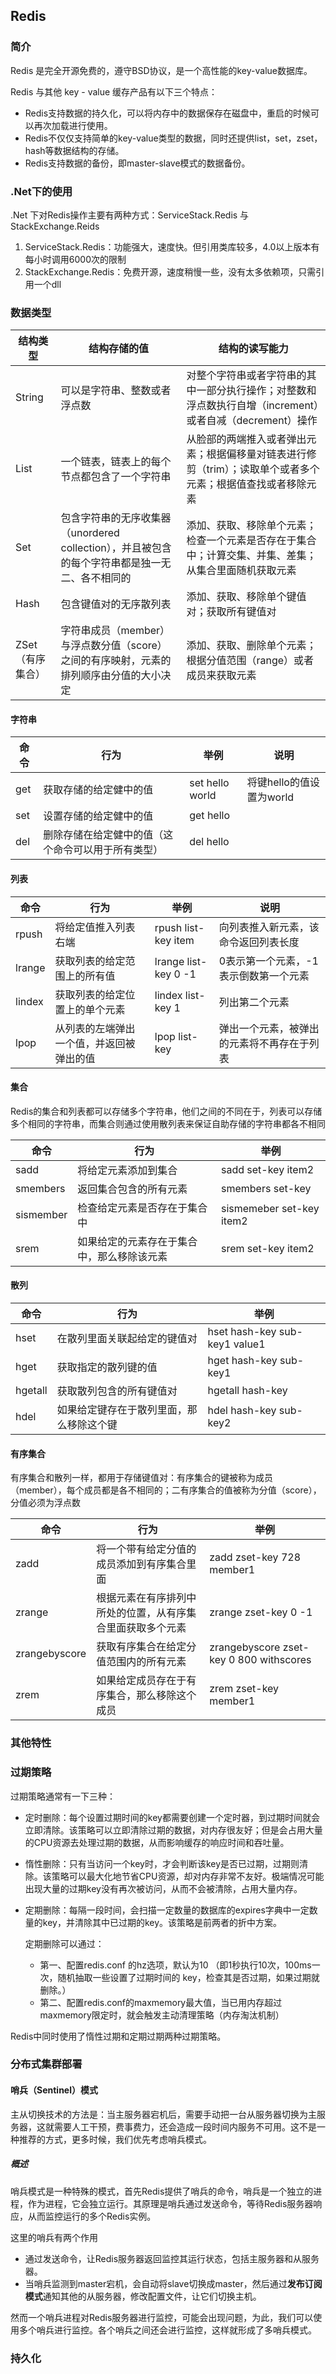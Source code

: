## Redis

### 简介

Redis 是完全开源免费的，遵守BSD协议，是一个高性能的key-value数据库。

Redis 与其他 key - value 缓存产品有以下三个特点：

- Redis支持数据的持久化，可以将内存中的数据保存在磁盘中，重启的时候可以再次加载进行使用。
- Redis不仅仅支持简单的key-value类型的数据，同时还提供list，set，zset，hash等数据结构的存储。
- Redis支持数据的备份，即master-slave模式的数据备份。

### .Net下的使用

.Net 下对Redis操作主要有两种方式：ServiceStack.Redis 与 StackExchange.Reids

1. ServiceStack.Redis：功能强大，速度快。但引用类库较多，4.0以上版本有每小时调用6000次的限制
2. StackExchange.Redis：免费开源，速度稍慢一些，没有太多依赖项，只需引用一个dll

### 数据类型

| 结构类型         | 结构存储的值                                                 | 结构的读写能力                                               |
| ---------------- | ------------------------------------------------------------ | ------------------------------------------------------------ |
| String           | 可以是字符串、整数或者浮点数                                 | 对整个字符串或者字符串的其中一部分执行操作；对整数和浮点数执行自增（increment）或者自减（decrement）操作 |
| List             | 一个链表，链表上的每个节点都包含了一个字符串                 | 从脸部的两端推入或者弹出元素；根据偏移量对链表进行修剪（trim）；读取单个或者多个元素；根据值查找或者移除元素 |
| Set              | 包含字符串的无序收集器（unordered collection），并且被包含的每个字符串都是独一无二、各不相同的 | 添加、获取、移除单个元素；检查一个元素是否存在于集合中；计算交集、并集、差集；从集合里面随机获取元素 |
| Hash             | 包含键值对的无序散列表                                       | 添加、获取、移除单个键值对；获取所有键值对                   |
| ZSet（有序集合） | 字符串成员（member）与浮点数分值（score）之间的有序映射，元素的排列顺序由分值的大小决定 | 添加、获取、删除单个元素；根据分值范围（range）或者成员来获取元素 |

#### 字符串

| 命令 | 行为                                               | 举例            | 说明                     |
| ---- | -------------------------------------------------- | --------------- | ------------------------ |
| get  | 获取存储的给定健中的值                             | set hello world | 将键hello的值设置为world |
| set  | 设置存储的给定健中的值                             | get hello       |                          |
| del  | 删除存储在给定健中的值（这个命令可以用于所有类型） | del hello       |                          |

#### 列表

| 命令   | 行为                                     | 举例                 | 说明                                       |
| ------ | ---------------------------------------- | -------------------- | ------------------------------------------ |
| rpush  | 将给定值推入列表右端                     | rpush list-key item  | 向列表推入新元素，该命令返回列表长度       |
| lrange | 获取列表的给定范围上的所有值             | lrange list-key 0 -1 | 0表示第一个元素，-1表示倒数第一个元素      |
| lindex | 获取列表的给定位置上的单个元素           | lindex list-key 1    | 列出第二个元素                             |
| lpop   | 从列表的左端弹出一个值，并返回被弹出的值 | lpop list-key        | 弹出一个元素，被弹出的元素将不再存在于列表 |

#### 集合

Redis的集合和列表都可以存储多个字符串，他们之间的不同在于，列表可以存储多个相同的字符串，而集合则通过使用散列表来保证自助存储的字符串都各不相同

| 命令      | 行为                                       | 举例                     |
| --------- | ------------------------------------------ | ------------------------ |
| sadd      | 将给定元素添加到集合                       | sadd set-key item2       |
| smembers  | 返回集合包含的所有元素                     | smembers set-key         |
| sismember | 检查给定元素是否存在于集合中               | sismemeber set-key item2 |
| srem      | 如果给定的元素存在于集合中，那么移除该元素 | srem set-key item2       |

#### 散列

| 命令    | 行为                                     | 举例                          |
| ------- | ---------------------------------------- | ----------------------------- |
| hset    | 在散列里面关联起给定的键值对             | hset hash-key sub-key1 value1 |
| hget    | 获取指定的散列键的值                     | hget hash-key sub-key1        |
| hgetall | 获取散列包含的所有键值对                 | hgetall hash-key              |
| hdel    | 如果给定键存在于散列里面，那么移除这个键 | hdel hash-key sub-key2        |

#### 有序集合

有序集合和散列一样，都用于存储键值对：有序集合的键被称为成员（member），每个成员都是各不相同的；二有序集合的值被称为分值（score），分值必须为浮点数

| 命令          | 行为                                                       | 举例                                    |
| ------------- | ---------------------------------------------------------- | --------------------------------------- |
| zadd          | 将一个带有给定分值的成员添加到有序集合里面                 | zadd zset-key 728 member1               |
| zrange        | 根据元素在有序排列中所处的位置，从有序集合里面获取多个元素 | zrange zset-key 0 -1                    |
| zrangebyscore | 获取有序集合在给定分值范围内的所有元素                     | zrangebyscore zset-key 0 800 withscores |
| zrem          | 如果给定成员存在于有序集合，那么移除这个成员               | zrem zset-key member1                   |

### 其他特性



### 过期策略

过期策略通常有一下三种：

- 定时删除：每个设置过期时间的key都需要创建一个定时器，到过期时间就会立即清除。该策略可以立即清除过期的数据，对内存很友好；但是会占用大量的CPU资源去处理过期的数据，从而影响缓存的响应时间和吞吐量。

- 惰性删除：只有当访问一个key时，才会判断该key是否已过期，过期则清除。该策略可以最大化地节省CPU资源，却对内存非常不友好。极端情况可能出现大量的过期key没有再次被访问，从而不会被清除，占用大量内存。

- 定期删除：每隔一段时间，会扫描一定数量的数据库的expires字典中一定数量的key，并清除其中已过期的key。该策略是前两者的折中方案。

  定期删除可以通过：

  - 第一、配置redis.conf 的hz选项，默认为10 （即1秒执行10次，100ms一次，随机抽取一些设置了过期时间的 key，检查其是否过期，如果过期就删除。） 
  - 第二、配置redis.conf的maxmemory最大值，当已用内存超过maxmemory限定时，就会触发主动清理策略（内存淘汰机制）

Redis中同时使用了惰性过期和定期过期两种过期策略。

### 分布式集群部署

#### 哨兵（Sentinel）模式

主从切换技术的方法是：当主服务器宕机后，需要手动把一台从服务器切换为主服务器，这就需要人工干预，费事费力，还会造成一段时间内服务不可用。这不是一种推荐的方式，更多时候，我们优先考虑哨兵模式。

##### 概述

哨兵模式是一种特殊的模式，首先Redis提供了哨兵的命令，哨兵是一个独立的进程，作为进程，它会独立运行。其原理是哨兵通过发送命令，等待Redis服务器响应，从而监控运行的多个Redis实例。

这里的哨兵有两个作用

- 通过发送命令，让Redis服务器返回监控其运行状态，包括主服务器和从服务器。
- 当哨兵监测到master宕机，会自动将slave切换成master，然后通过**发布订阅模式**通知其他的从服务器，修改配置文件，让它们切换主机。

然而一个哨兵进程对Redis服务器进行监控，可能会出现问题，为此，我们可以使用多个哨兵进行监控。各个哨兵之间还会进行监控，这样就形成了多哨兵模式。

### 持久化
